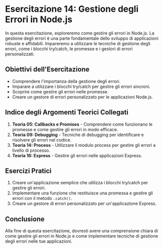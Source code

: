 # Esercitazione 14: Gestione degli Errori in Node.js

In questa esercitazione, esploreremo come gestire gli errori in Node.js. La gestione degli errori è una parte fondamentale dello sviluppo di applicazioni robuste e affidabili. Impareremo a utilizzare le tecniche di gestione degli errori, come i blocchi try/catch, le promesse e i gestori di errori personalizzati.

## Obiettivi dell'Esercitazione

- Comprendere l'importanza della gestione degli errori.
- Imparare a utilizzare i blocchi try/catch per gestire gli errori sincroni.
- Scoprire come gestire gli errori nelle promesse.
- Creare un gestore di errori personalizzato per le applicazioni Node.js.

## Indice degli Argomenti Teorici Collegati

1. **Teoria 05: Callbacks e Promises** - Comprendere come funzionano le promesse e come gestire gli errori in modo efficace.
2. **Teoria 09: Debugging** - Tecniche di debugging per identificare e risolvere gli errori nel codice.
3. **Teoria 14: Process** - Utilizzare il modulo process per gestire gli errori a livello di processo.
4. **Teoria 16: Express** - Gestire gli errori nelle applicazioni Express.

## Esercizi Pratici

1. Creare un'applicazione semplice che utilizza i blocchi try/catch per gestire gli errori.
2. Implementare una funzione che restituisce una promessa e gestire gli errori con il metodo `.catch()`.
3. Creare un gestore di errori personalizzato per un'applicazione Express.

## Conclusione

Alla fine di questa esercitazione, dovresti avere una comprensione chiara di come gestire gli errori in Node.js e come implementare tecniche di gestione degli errori nelle tue applicazioni.